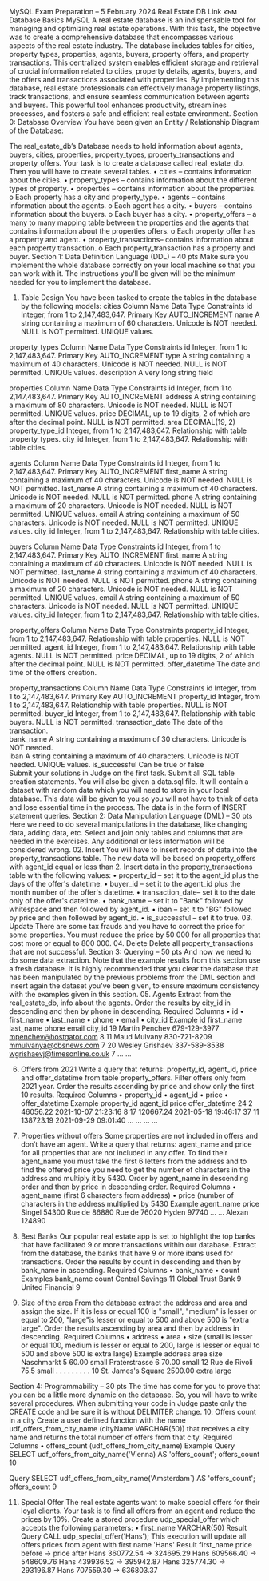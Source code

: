 MySQL Exam Preparation – 5 February 2024
Real Estate DB
Link към Database Basics MySQL
A real estate database is an indispensable tool for managing and optimizing real estate operations. With this task, the objective was to create a comprehensive database that encompasses various aspects of the real estate industry. The database includes tables for cities, property types, properties, agents, buyers, property offers, and property transactions. This centralized system enables efficient storage and retrieval of crucial information related to cities, property details, agents, buyers, and the offers and transactions associated with properties. By implementing this database, real estate professionals can effectively manage property listings, track transactions, and ensure seamless communication between agents and buyers. This powerful tool enhances productivity, streamlines processes, and fosters a safe and efficient real estate environment.
Section 0: Database Overview
You have been given an Entity / Relationship Diagram of the Database:
 


The real_estate_db’s Database needs to hold information about agents, buyers, cities, properties, property_types, property_transactions and property_offers.
Your task is to create a database called real_estate_db. Then you will have to create several tables.
•	cities – contains information about the cities.
•	property_types – contains information about the different types of property.
•	properties – contains information about the properties.
o	Each property has a city and property_type.
•	agents – contains information about the agents.
o	Each agent has a city.
•	buyers – contains information about the buyers.
o	Each buyer has a city.
•	property_offers – a many to many mapping table between the properties and the agents that contains information about the properties offers.
o	Each property_offer has a property and agent.
•	property_transactions– contains information about each property transaction.
o	Each property_transaction has a property and buyer.
Section 1: Data Definition Language (DDL) – 40 pts
Make sure you implement the whole database correctly on your local machine so that you can work with it.
The instructions you'll be given will be the minimum needed for you to implement the database.
01.	Table Design
You have been tasked to create the tables in the database by the following models:
cities
Column Name	Data Type	Constraints
id	Integer, from 1 to 2,147,483,647.	Primary Key
AUTO_INCREMENT
name	A string containing a maximum of 60 characters. Unicode is NOT needed.	NULL is NOT permitted.
UNIQUE values.

property_types
Column Name	Data Type	Constraints
id	Integer, from 1 to 2,147,483,647.	Primary Key
AUTO_INCREMENT
type	A string containing a maximum of 40 characters. Unicode is NOT needed.	NULL is NOT permitted.
UNIQUE values.
description	A very long string field	


properties
Column Name	Data Type	Constraints
id	Integer, from 1 to 2,147,483,647.	Primary Key
AUTO_INCREMENT
address	A string containing a maximum of 80 characters. Unicode is NOT needed.	NULL is NOT permitted.
UNIQUE values.
price	DECIMAL, up to 19 digits, 2 of which are after the decimal point.	NULL is NOT permitted.
area	DECIMAL(19, 2)	
property_type_id	Integer, from 1 to 2,147,483,647.	Relationship with table property_types.
city_id	Integer, from 1 to 2,147,483,647.	Relationship with table cities.

agents
Column Name	Data Type	Constraints
id	Integer, from 1 to 2,147,483,647.	Primary Key
AUTO_INCREMENT
first_name	A string containing a maximum of 40 characters. Unicode is NOT needed.	NULL is NOT permitted.
last_name	A string containing a maximum of 40 characters. Unicode is NOT needed.
	NULL is NOT permitted.
phone	A string containing a maximum of 20 characters. Unicode is NOT needed.	NULL is NOT permitted.
UNIQUE values.
email	A string containing a maximum of 50 characters. Unicode is NOT needed.	NULL is NOT permitted.
UNIQUE values.
city_id	Integer, from 1 to 2,147,483,647.	Relationship with table cities.

buyers
Column Name	Data Type	Constraints
id	Integer, from 1 to 2,147,483,647.	Primary Key
AUTO_INCREMENT
first_name	A string containing a maximum of 40 characters. Unicode is NOT needed.	NULL is NOT permitted.
last_name	A string containing a maximum of 40 characters. Unicode is NOT needed.
	NULL is NOT permitted.
phone	A string containing a maximum of 20 characters. Unicode is NOT needed.	NULL is NOT permitted.
UNIQUE values.
email	A string containing a maximum of 50 characters. Unicode is NOT needed.	NULL is NOT permitted.
UNIQUE values.
city_id	Integer, from 1 to 2,147,483,647.	Relationship with table cities.

property_offers
Column Name	Data Type	Constraints
property_id	Integer, from 1 to 2,147,483,647.	Relationship with table properties.
NULL is NOT permitted.
agent_id	Integer, from 1 to 2,147,483,647.	Relationship with table agents.
NULL is NOT permitted.
price	DECIMAL, up to 19 digits, 2 of which after the decimal point.	NULL is NOT permitted.
offer_datetime	The date and time of the offers creation.	

property_transactions
Column Name	Data Type	Constraints
id	Integer, from 1 to 2,147,483,647.	Primary Key
AUTO_INCREMENT
property_id	Integer, from 1 to 2,147,483,647.	Relationship with table properties.
NULL is NOT permitted.
buyer_id	Integer, from 1 to 2,147,483,647.	Relationship with table buyers.
NULL is NOT permitted.
transaction_date	The date of the transaction.	
bank_name	A string containing a maximum of 30 characters. Unicode is NOT needed.	
iban	A string containing a maximum of 40 characters. Unicode is NOT needed.	UNIQUE values.
is_successful	Can be true or false	
Submit your solutions in Judge on the first task. Submit all SQL table creation statements.
You will also be given a data.sql file. It will contain a dataset with random data which you will need to store in your local database. This data will be given to you so you will not have to think of data and lose essential time in the process. The data is in the form of INSERT statement queries. 
Section 2: Data Manipulation Language (DML) – 30 pts
Here we need to do several manipulations in the database, like changing data, adding data, etc. 
Select and join only tables and columns that are needed in the exercises. Any additional or less information will be considered wrong. 
02.	Insert
You will have to insert records of data into the property_transactions table.
The new data will be based on property_offers with agent_id equal or less than 2. Insert data in the property_transactions table with the following values:
•	property_id – set it to the agent_id plus the days of the offer's datetime.
•	buyer_id – set it to the agent_id plus the month number of the offer's datetime.
•	transaction_date– set it to the date only of the offer's datetime.
•	bank_name – set it to "Bank" followed by whitespace and then followed by agent_id.
•	iban – set it to "BG" followed by price and then followed by agent_id.
•	is_successful – set it to true.
03.	Update
There are some tax frauds and you have to correct the price for some properties. You must reduce the price by 50 000 for all properties that cost more or equal to 800 000.
04.	Delete
Delete all property_transactions that are not successful.
Section 3: Querying – 50 pts
And now we need to do some data extraction. Note that the example results from this section use a fresh database. It is highly recommended that you clear the database that has been manipulated by the previous problems from the DML section and insert again the dataset you’ve been given, to ensure maximum consistency with the examples given in this section.
05.	Agents
Extract from the real_estate_db, info about the agents.
Order the results by city_id in descending and then by phone in descending.
Required Columns
•	id
•	first_name
•	last_name
•	phone
•	email
•	city_id
Example
id	first_name	last_name	phone	email	city_id
19	Martin	Penchev	679-129-3977	mpenchev@hostgator.com	8
11	Maud	Mulvany	830-721-8209	mmulvanya@cbsnews.com	7
20	Wesley	Grishaev	337-589-8538	wgrishaevj@timesonline.co.uk	7
...	...				

06.	Offers from 2021
Write a query that returns: property_id, agent_id, price and offer_datetime from table property_offers. Filter offers only from 2021 year.
Order the results ascending by price and show only the first 10 results.
Required Columns
•	property_id
•	agent_id
•	price
•	offer_datetime
Example
property_id	agent_id	price	offer_datetime
24	2	46056.22	2021-10-07 21:23:16
8	17	120667.24	2021-05-18 19:46:17
37	11	138723.19	2021-09-29 09:01:40
…	…	…	…

07.	Properties without offers
Some properties are not included in offers and don’t have an agent.
Write a query that returns:  agent_name and price for all properties that are not included in any offer.
To find their agent_name you must take the first 6 letters from the address and to find the offered price you need to get the number of characters in the address and multiply it by 5430.
Order by agent_name in descending order and then by price in descending order.
Required Columns
•	agent_name (first 6 characters from address)
•	price (number of characters in the address multiplied by 5430 
Example
agent_name	price
Singel	54300
Rue de	86880
Rue de	76020
Hyden	97740
…	…
Alexan	124890

08.	Best Banks
Our popular real estate app is set to highlight the top banks that have facilitated 9 or more transactions within our database.
Extract from the database, the banks that have 9 or more ibans used for transactions.
Order the results by count in descending and then by bank_name in ascending.
Required Columns
•	bank_name 
•	count
Examples
bank_name	count
Central Savings	11
Global Trust Bank	9
United Financial	9

09.	Size of the area
From the database extract the address and area and assign the size. If it is less or equal 100 is "small", "medium" is lesser or equal to 200, "large"is lesser or equal to 500 and above 500 is "extra large".
Order the results ascending by area and then by address in descending. 
Required Columns
•	address
•	area
•	size (small  is lesser or equal 100, medium is  lesser or equal to 200, large is lesser or equal to 500 and above 500 is extra large) 
Example	
address	area	size
Naschmarkt 5	60.00	small
Praterstrasse 6	70.00	small
12 Rue de Rivoli	75.5	small
. . .	. . .	. . .
10 St. James's Square	2500.00	extra large

Section 4: Programmability – 30 pts
The time has come for you to prove that you can be a little more dynamic on the database. So, you will have to write several procedures.
When submitting your code in Judge paste only the CREATE code and be sure it is without DELIMITER change.
10.	Offers count in a city
Create a user defined function with the name udf_offers_from_city_name (cityName VARCHAR(50)) that receives a city name and returns the total number of offers from that city.
Required Columns
•	offers_count (udf_offers_from_city_name)
Example
Query
SELECT udf_offers_from_city_name('Vienna) AS 'offers_count';
offers_count
10

Query
SELECT udf_offers_from_city_name('Amsterdam`) AS 'offers_count';
offers_count
9


11.	Special Offer
The real estate agents want to make special offers for their loyal clients. Your task is to find all offers from an agent and reduce the prices by 10%.
Create a stored procedure udp_special_offer which accepts the following parameters:
•	first_name VARCHAR(50)
Result
Query
CALL udp_special_offer('Hans');
This execution will update all offers prices from agent with first name 'Hans'
Result
first_name	price
before	->	price
after
Hans	360772.54	->	324695.29
Hans	609566.40	->	548609.76
Hans	439936.52	->	395942.87
Hans	325774.30	->	293196.87
Hans	707559.30	->	636803.37



